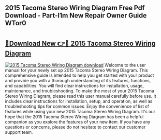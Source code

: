 ## 2015 Tacoma Stereo Wiring Diagram Free Pdf Download - Part-l1m New Repair Owner Guide WTor0

# <h2><a href="http://dflwta5.blite.top/?on=2015+Tacoma+Stereo+Wiring+Diagram">🔗Download New 👉🔴 2015 Tacoma Stereo Wiring Diagram</a></h2>

[![2015 Tacoma Stereo Wiring Diagram download](https://i.imgur.com/lujVjoI.png)](http://dflwta5.blite.top/?on=2015+Tacoma+Stereo+Wiring+Diagram)
Welcome to the user manual for your newly set up 2015 Tacoma Stereo Wiring Diagram. This comprehensive guide is intended to help you get started with your product and provide you with a thorough understanding of its features, functions, and capabilities. You will find clear instructions for installation, usage, maintenance, and troubleshooting. To make the most of your 2015 Tacoma Stereo Wiring Diagram, please read this user manual carefully before use. It includes clear instructions for installation, setup, and operation, as well as troubleshooting tips for common issues. Enjoy the convenience of list of features while using your new 2015 Tacoma Stereo Wiring Diagram. It's our hope that the 2015 Tacoma Stereo Wiring Diagram has been a helpful companion as you explore the features of your new item. If you have any questions or concerns, please do not hesitate to contact our customer support team.

